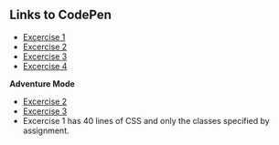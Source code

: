 ## Links to CodePen
- [Excercise 1](http://codepen.io/davidpowell/pen/xVZWmL)
- [Excercise 2](http://codepen.io/davidpowell/pen/ZWQoLy)
- [Excercise 3](http://codepen.io/davidpowell/pen/dMGeWw)
- [Excercise 4](http://codepen.io/davidpowell/pen/KzVRXa)

**Adventure Mode**
- [Excercise 2](http://codepen.io/davidpowell/pen/grPzdp)
- [Excercise 3](http://codepen.io/davidpowell/pen/dMGeWw)
- Excercise 1 has 40 lines of CSS and only the classes specified by assignment.
